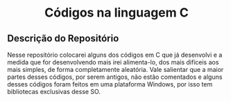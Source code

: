 <div align="center">
    <h1> Códigos na linguagem C </h1>
</div>

<div>
    <h2> Descrição do Repositório </h2>
    <p3> Nesse repositório colocarei alguns dos códigos em C que já desenvolvi e a medida que for desenvolvendo mais irei alimenta-lo, dos mais difíceis aos mais simples, de forma completamente aleatória. Vale salientar que a maior partes desses códigos, por serem antigos, não estão comentados e alguns desses códigos foram feitos em uma plataforma Windows, por isso tem bibliotecas exclusivas desse SO.</p3>
</div><br><br>